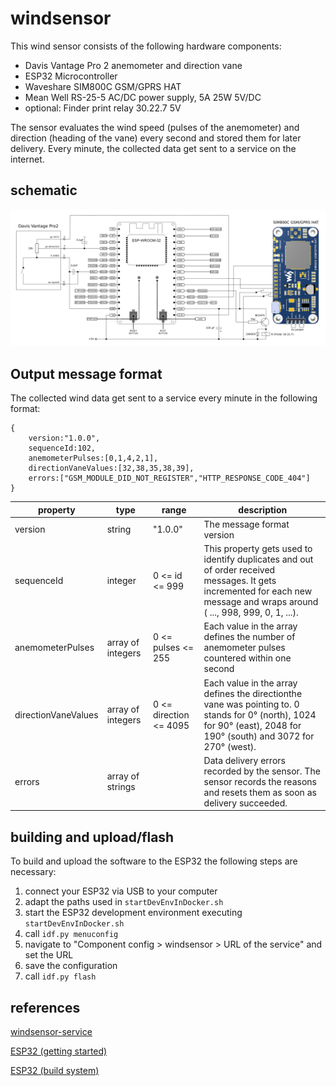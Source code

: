 # windsensor

This wind sensor consists of the following hardware components:

* Davis Vantage Pro 2 anemometer and direction vane
* ESP32 Microcontroller
* Waveshare SIM800C GSM/GPRS HAT
* Mean Well RS-25-5 AC/DC power supply, 5A 25W 5V/DC
* optional: Finder print relay 30.22.7 5V

The sensor evaluates the wind speed (pulses of the anemometer) and direction (heading of the vane) every second and stored them for later delivery. Every minute, the collected data get sent to a service on the internet.

## schematic

![schematic](schematic.png)

## Output message format

The collected wind data get sent to a service every minute in the following format:

    {
        version:"1.0.0",
        sequenceId:102,
        anemometerPulses:[0,1,4,2,1],
        directionVaneValues:[32,38,35,38,39],
        errors:["GSM_MODULE_DID_NOT_REGISTER","HTTP_RESPONSE_CODE_404"]
    } 
    
|property|type|range|description|
|--------|----|-----|-----------|
|version|string|"1.0.0"|The message format version|
|sequenceId|integer|0 <= id <= 999|This property gets used to identify duplicates and out of order received messages. It gets incremented for each new message and wraps around ( ..., 998, 999, 0, 1, ...).|
|anemometerPulses|array of integers|0 <= pulses <= 255|Each value in the array defines the number of anemometer pulses countered within one second|
|directionVaneValues|array of integers|0 <= direction <= 4095|Each value in the array defines the directionthe vane was pointing to. 0 stands for 0° (north), 1024 for 90° (east), 2048 for 190° (south) and 3072 for 270° (west).|
|errors|array of strings||Data delivery errors recorded by the sensor. The sensor records the reasons and resets them as soon as delivery succeeded.|

## building and upload/flash

To build and upload the software to  the ESP32 the following steps are necessary:

1. connect your ESP32 via USB to your computer
2. adapt the paths used in `startDevEnvInDocker.sh`
3. start the ESP32 development environment executing `startDevEnvInDocker.sh`
4. call `idf.py menuconfig`
5. navigate to "Component config > windsensor > URL of the service" and set the URL
6. save the configuration
7. call `idf.py flash`

## references
[windsensor-service](https://github.com/tederer/windsensor-service)

[ESP32 (getting started)](https://docs.espressif.com/projects/esp-idf/en/latest/esp32/get-started/index.html#get-started-configure)

[ESP32 (build system)](https://docs.espressif.com/projects/esp-idf/en/latest/esp32/api-guides/build-system.html?highlight=idf_component_register#adding-conditional-configuration)